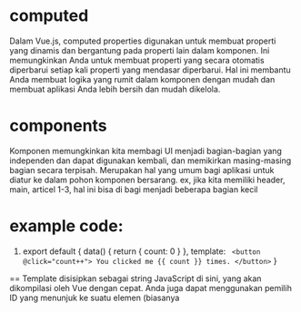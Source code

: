 # computed
Dalam Vue.js, computed properties digunakan untuk membuat properti yang dinamis dan bergantung pada properti lain dalam komponen. Ini memungkinkan Anda untuk membuat properti yang secara otomatis diperbarui setiap kali properti yang mendasar diperbarui. Hal ini membantu Anda membuat logika yang rumit dalam komponen dengan mudah dan membuat aplikasi Anda lebih bersih dan mudah dikelola.

# components
Komponen memungkinkan kita membagi UI menjadi bagian-bagian yang independen dan dapat digunakan kembali, dan memikirkan masing-masing bagian secara terpisah. Merupakan hal yang umum bagi aplikasi untuk diatur ke dalam pohon komponen bersarang.
ex, jika kita memiliki header, main, articel 1-3, hal ini bisa di bagi menjadi beberapa bagian kecil

# example code: 
1. export default {
  data() {
    return {
      count: 0
    }
  },
  template: `
    <button @click="count++">
      You clicked me {{ count }} times.
    </button>`
}

== Template disisipkan sebagai string JavaScript di sini, yang akan dikompilasi oleh Vue dengan cepat. Anda juga dapat menggunakan pemilih ID yang menunjuk ke suatu elemen (biasanya <template>elemen asli) - Vue akan menggunakan kontennya sebagai sumber template.

Contoh di atas mendefinisikan satu komponen dan mengekspornya sebagai ekspor default dari sebuah .jsfile, tetapi Anda dapat menggunakan ekspor bernama untuk mengekspor beberapa komponen dari file yang sama.

2. 
// build in html
<login-form/> 

// build in js
app.component('login-form', {
            template: `
                <form @submit.prevent="handelSubmit"> 
                    <h1>{{ title }}</h1>
                    <input type="text" placeholder="username" v-model="email" />  
                    <input type="password" placeholder="password" v-model="password" /> 
                    <button>Log in</button>   
                </form>
            `,
            data(){
                return{
                    title: 'Login Form',
                    email: '',
                    password: ''
                }
            },
            methods: {
                handelSubmit(){
                    console.log(this.email, this.password)
                }
            }
        })



# component props / menangkap komponent



# computed 
Ekspresi dalam templat sangat nyaman, tetapi dimaksudkan untuk operasi sederhana. Menempatkan terlalu banyak logika di template Anda dapat membuatnya membengkak dan sulit dipertahankan. Misalnya, jika kita memiliki objek dengan array bersarang:
js

export default {
  data() {
    return {
      author: {
        name: 'John Doe',
        books: [
          'Vue 2 - Advanced Guide',
          'Vue 3 - Basic Guide',
          'Vue 4 - The Mystery'
        ]
      }
    }
  }
}

Dan kami ingin menampilkan pesan yang berbeda tergantung pada apakah authorsudah memiliki beberapa buku atau belum:
templat

<p>Has published books:</p>
<span>{{ author.books.length > 0 ? 'Yes' : 'No' }}</span>

Pada titik ini, template menjadi sedikit berantakan. Kita harus melihatnya sejenak sebelum menyadari bahwa ia melakukan perhitungan tergantung pada author.books. Lebih penting lagi, kita mungkin tidak ingin mengulang sendiri jika kita perlu memasukkan perhitungan ini ke dalam template lebih dari satu kali.

Itu sebabnya untuk logika kompleks yang menyertakan data reaktif, disarankan untuk menggunakan properti yang dihitung . Berikut contoh yang sama, di-refactored:
js

export default {
  data() {
    return {
      author: {
        name: 'John Doe',
        books: [
          'Vue 2 - Advanced Guide',
          'Vue 3 - Basic Guide',
          'Vue 4 - The Mystery'
        ]
      }
    }
  },
  computed: {
    // a computed getter
    publishedBooksMessage() {
      // `this` points to the component instance
      return this.author.books.length > 0 ? 'Yes' : 'No'
    }
  }
}

templat

<p>Has published books:</p>
<span>{{ publishedBooksMessage }}</span>

